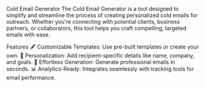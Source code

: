Cold Email Generator
The Cold Email Generator is a tool designed to simplify and streamline the process of creating personalized cold emails for outreach. Whether you're connecting with potential clients, business partners, or collaborators, this tool helps you craft compelling, targeted emails with ease.

Features
🖋 Customizable Templates: Use pre-built templates or create your own.
🤝 Personalization: Add recipient-specific details like name, company, and goals.
🚀 Effortless Generation: Generate professional emails in seconds.
📊 Analytics-Ready: Integrates seamlessly with tracking tools for email performance.
